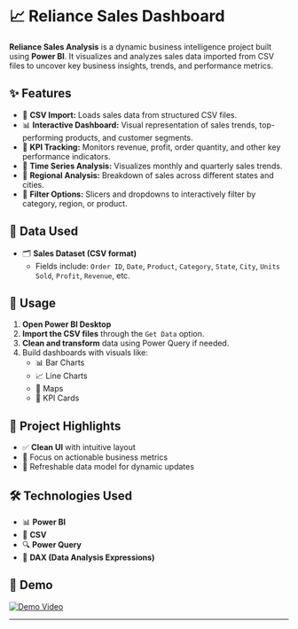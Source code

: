 # 📈 Reliance Sales Dashboard

**Reliance Sales Analysis** is a dynamic business intelligence project built using **Power BI**. It visualizes and analyzes sales data imported from CSV files to uncover key business insights, trends, and performance metrics.

## ✨ Features

- 📂 **CSV Import:** Loads sales data from structured CSV files.
- 📊 **Interactive Dashboard:** Visual representation of sales trends, top-performing products, and customer segments.
- 🧠 **KPI Tracking:** Monitors revenue, profit, order quantity, and other key performance indicators.
- 📅 **Time Series Analysis:** Visualizes monthly and quarterly sales trends.
- 📍 **Regional Analysis:** Breakdown of sales across different states and cities.
- 🧩 **Filter Options:** Slicers and dropdowns to interactively filter by category, region, or product.

## 📁 Data Used

- 🗂️ **Sales Dataset (CSV format)**  
  - Fields include: `Order ID`, `Date`, `Product`, `Category`, `State`, `City`, `Units Sold`, `Profit`, `Revenue`, etc.

## 🚀 Usage

1. **Open Power BI Desktop**
2. **Import the CSV files** through the `Get Data` option.
3. **Clean and transform** data using Power Query if needed.
4. Build dashboards with visuals like:
   - 📊 Bar Charts
   - 📈 Line Charts
   - 📍 Maps
   - 🧮 KPI Cards

## 📂 Project Highlights

- ✅ **Clean UI** with intuitive layout
- 🎯 Focus on actionable business metrics
- 🔁 Refreshable data model for dynamic updates

## 🛠️ Technologies Used

- 📊 **Power BI**
- 📁 **CSV**
- 🔍 **Power Query**
- 🧮 **DAX (Data Analysis Expressions)**

## 📸 Demo

[![Demo Video](https://img.icons8.com/ios/452/play-button-circled--v1.png)](https://github.com/Heshane-11/Reliance-sales-Analysis/blob/main/Output/20250313182532.mp4)





---


